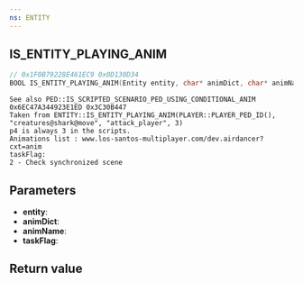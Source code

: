 ```yaml
---
ns: ENTITY
---
```

## IS_ENTITY_PLAYING_ANIM

```c
// 0x1F0B79228E461EC9 0x0D130D34
BOOL IS_ENTITY_PLAYING_ANIM(Entity entity, char* animDict, char* animName, int taskFlag);
```

```
See also PED::IS_SCRIPTED_SCENARIO_PED_USING_CONDITIONAL_ANIM 0x6EC47A344923E1ED 0x3C30B447  
Taken from ENTITY::IS_ENTITY_PLAYING_ANIM(PLAYER::PLAYER_PED_ID(), "creatures@shark@move", "attack_player", 3)  
p4 is always 3 in the scripts.  
Animations list : www.los-santos-multiplayer.com/dev.airdancer?cxt=anim  
taskFlag:  
2 - Check synchronized scene  
```

## Parameters
* **entity**: 
* **animDict**: 
* **animName**: 
* **taskFlag**: 

## Return value
